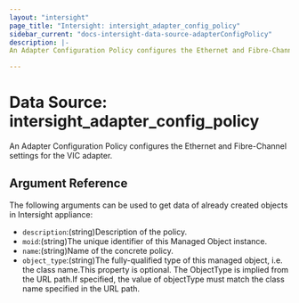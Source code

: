 ```yaml
---
layout: "intersight"
page_title: "Intersight: intersight_adapter_config_policy"
sidebar_current: "docs-intersight-data-source-adapterConfigPolicy"
description: |-
An Adapter Configuration Policy configures the Ethernet and Fibre-Channel settings for the VIC adapter.

---
```


# Data Source: intersight_adapter_config_policy
An Adapter Configuration Policy configures the Ethernet and Fibre-Channel settings for the VIC adapter.

## Argument Reference
The following arguments can be used to get data of already created objects in Intersight appliance:
* `description`:(string)Description of the policy.
* `moid`:(string)The unique identifier of this Managed Object instance.
* `name`:(string)Name of the concrete policy.
* `object_type`:(string)The fully-qualified type of this managed object, i.e. the class name.This property is optional. The ObjectType is implied from the URL path.If specified, the value of objectType must match the class name specified in the URL path.
